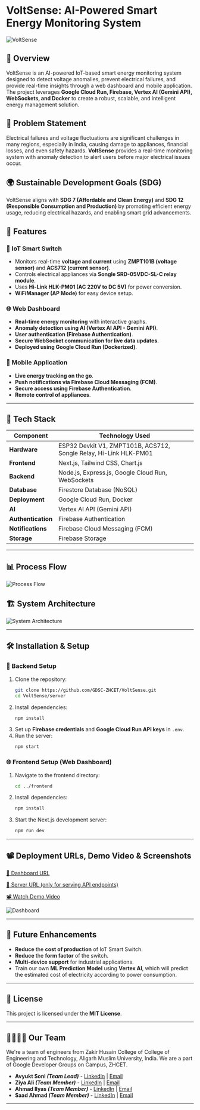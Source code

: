 # VoltSense: AI-Powered Smart Energy Monitoring System

![VoltSense](https://github.com/GDSC-ZHCET/VoltSense/blob/master/client/public/misc/banner.jpg) <!-- Add relevant image or logo -->

## 📌 Overview
VoltSense is an AI-powered IoT-based smart energy monitoring system designed to detect voltage anomalies, prevent electrical failures, and provide real-time insights through a web dashboard and mobile application. The project leverages **Google Cloud Run, Firebase, Vertex AI (Gemini API), WebSockets, and Docker** to create a robust, scalable, and intelligent energy management solution.

## 🎯 Problem Statement
Electrical failures and voltage fluctuations are significant challenges in many regions, especially in India, causing damage to appliances, financial losses, and even safety hazards. **VoltSense** provides a real-time monitoring system with anomaly detection to alert users before major electrical issues occur.

## 🌍 Sustainable Development Goals (SDG)
VoltSense aligns with **SDG 7 (Affordable and Clean Energy)** and **SDG 12 (Responsible Consumption and Production)** by promoting efficient energy usage, reducing electrical hazards, and enabling smart grid advancements.

## 🚀 Features
### 🔌 IoT Smart Switch
- Monitors real-time **voltage and current** using **ZMPT101B (voltage sensor)** and **ACS712 (current sensor)**.
- Controls electrical appliances via **Songle SRD-05VDC-SL-C relay module**.
- Uses **Hi-Link HLK-PM01 (AC 220V to DC 5V)** for power conversion.
- **WiFiManager (AP Mode)** for easy device setup.

### 🌐 Web Dashboard
- **Real-time energy monitoring** with interactive graphs.
- **Anomaly detection using AI (Vertex AI API - Gemini API)**.
- **User authentication (Firebase Authentication)**.
- **Secure WebSocket communication for live data updates**.
- **Deployed using Google Cloud Run (Dockerized)**.

### 📱 Mobile Application
- **Live energy tracking on the go**.
- **Push notifications via Firebase Cloud Messaging (FCM)**.
- **Secure access using Firebase Authentication**.
- **Remote control of appliances**.

---

## 🔧 Tech Stack
| Component       | Technology Used |
|----------------|----------------|
| **Hardware**   | ESP32 Devkit V1, ZMPT101B, ACS712, Songle Relay, Hi-Link HLK-PM01 |
| **Frontend**   | Next.js, Tailwind CSS, Chart.js |
| **Backend**    | Node.js, Express.js, Google Cloud Run, WebSockets |
| **Database**   | Firestore Database (NoSQL) |
| **Deployment** | Google Cloud Run, Docker |
| **AI**        | Vertex AI API (Gemini API) |
| **Authentication** | Firebase Authentication |
| **Notifications** | Firebase Cloud Messaging (FCM) |
| **Storage**    | Firebase Storage |

---

## 📊 Process Flow

![Process Flow](https://github.com/GDSC-ZHCET/VoltSense/blob/master/client/public/misc/process-flow.png) <!-- Add relevant image or logo -->

## 🏗️ System Architecture

![System Architecture](https://github.com/GDSC-ZHCET/VoltSense/blob/master/client/public/misc/architecture.png) <!-- Add relevant image or logo -->

---

## 🛠️ Installation & Setup

### 🚀 Backend Setup
1. Clone the repository:
   ```bash
   git clone https://github.com/GDSC-ZHCET/VoltSense.git
   cd VoltSense/server
   ```
2. Install dependencies:
   ```bash
   npm install
   ```
3. Set up **Firebase credentials** and **Google Cloud Run API keys** in `.env`.
4. Run the server:
   ```bash
   npm start
   ```

### 🌐 Frontend Setup (Web Dashboard)
1. Navigate to the frontend directory:
   ```bash
   cd ../frontend
   ```
2. Install dependencies:
   ```bash
   npm install
   ```
3. Start the Next.js development server:
   ```bash
   npm run dev
   ```

---

## 📽️ Deployment URLs, Demo Video & Screenshots

[🔗 Dashboard URL](https://www.voltsense.app)

[🔗 Server URL (only for serving API endpoints)](https://voltsense-server-110999938896.asia-south1.run.app)

[📽 Watch Demo Video](https://youtu.be/K3QQnjetbyU)

![Dashboard](https://github.com/GDSC-ZHCET/VoltSense/blob/master/client/public/misc/snapshots.png)

---

## 📌 Future Enhancements
- **Reduce** the **cost of production** of IoT Smart Switch.
- **Reduce** the **form factor** of the switch.
- **Multi-device support** for industrial applications.
- Train our own **ML Prediction Model** using **Vertex AI**, which will predict the estimated cost of electricity according to power consumption.

---

## 📜 License
This project is licensed under the **MIT License**.

---

## 👨‍💻👩‍💻 Our Team
We're a team of engineers from Zakir Husain College of College of Engineering and Technology, Aligarh Muslim University, India. We are a part of Google Developer Groups on Campus, ZHCET.
- **Avyukt Soni *(Team Lead)*** - [LinkedIn](https://www.linkedin.com/in/avyuktsoni0731) | [Email](mailto:soniavyukt@gmail.com)
- **Ziya Ali *(Team Member)*** - [LinkedIn](https://www.linkedin.com/in/ziya-ali-584a2628b) | [Email](mailto:ziyaali0072@gmail.com)
- **Ahmad Ilyas *(Team Member)*** - [LinkedIn](https://www.linkedin.com/in/ahmad-ilyas-b79631278) | [Email](mailto:soniavyukt@gmail.com)
- **Saad Ahmad *(Team Member)*** - [LinkedIn](https://www.linkedin.com/in/saad-ahmad-192909325) | [Email](mailto:sdahmad2867@gmail.com)

---
